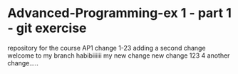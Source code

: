 # Advanced-Programming-ex 1 - part 1 - git exercise
repository for the course AP1
change 1-23
adding a second change 
welcome to my branch habibiiiiii
my new change
new change 123 4
another change.....